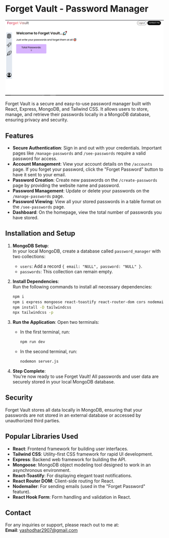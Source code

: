 
# Forget Vault - Password Manager

<img src="./src/assets/forget vault.PNG">

Forget Vault is a secure and easy-to-use password manager built with React, Express, MongoDB, and Tailwind CSS. It allows users to store, manage, and retrieve their passwords locally in a MongoDB database, ensuring privacy and security.

## Features
- **Secure Authentication**: Sign in and out with your credentials. Important pages like `/manage-passwords` and `/see-passwords` require a valid password for access.
- **Account Management**: View your account details on the `/accounts` page. If you forget your password, click the "Forget Password" button to have it sent to your email.
- **Password Creation**: Create new passwords on the `/create-passwords` page by providing the website name and password.
- **Password Management**: Update or delete your passwords on the `/manage-passwords` page.
- **Password Viewing**: View all your stored passwords in a table format on the `/see-passwords` page.
- **Dashboard**: On the homepage, view the total number of passwords you have stored.

## Installation and Setup

1. **MongoDB Setup**:  
   In your local MongoDB, create a database called `password_manager` with two collections:
   - `users`: Add a record `{ email: "NULL", password: "NULL" }`.
   - `passwords`: This collection can remain empty.

2. **Install Dependencies**:  
   Run the following commands to install all necessary dependencies:
   ```bash
   npm i
   npm i express mongoose react-toastify react-router-dom cors nodemailer react-hook-form autoprefixer react-tooltip vite
   npm install -D tailwindcss
   npx tailwindcss -p
   ```

3. **Run the Application**:
   Open two terminals:
   - In the first terminal, run:
     ```bash
     npm run dev
     ```
   - In the second terminal, run:
     ```bash
     nodemon server.js
     ```

4. **Step Complete**:  
   You're now ready to use Forget Vault! All passwords and user data are securely stored in your local MongoDB database.

## Security
Forget Vault stores all data locally in MongoDB, ensuring that your passwords are not stored in an external database or accessed by unauthorized third parties.

## Popular Libraries Used
- **React**: Frontend framework for building user interfaces.
- **Tailwind CSS**: Utility-first CSS framework for rapid UI development.
- **Express**: Backend web framework for building the API.
- **Mongoose**: MongoDB object modeling tool designed to work in an asynchronous environment.
- **React-Toastify**: For displaying elegant toast notifications.
- **React Router DOM**: Client-side routing for React.
- **Nodemailer**: For sending emails (used in the "Forget Password" feature).
- **React Hook Form**: Form handling and validation in React.

## Contact
For any inquiries or support, please reach out to me at:  
**Email**: yashodhar2907@gmail.com
